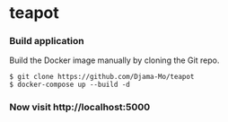 # teapot

### Build application
Build the Docker image manually by cloning the Git repo.
```
$ git clone https://github.com/Djama-Mo/teapot
$ docker-compose up --build -d
```

### Now visit http://localhost:5000
